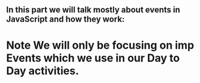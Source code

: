 ## In this part we will talk mostly about events in JavaScript and how they work:
# Note We will only be focusing on imp Events which we use in our Day to Day activities.